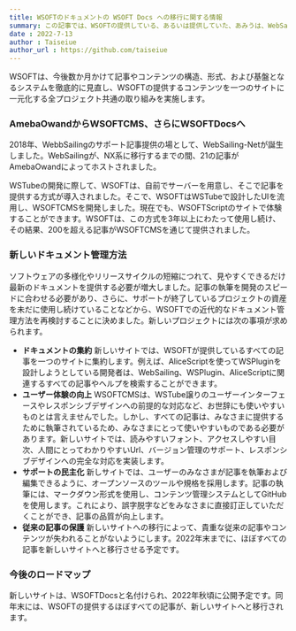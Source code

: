 ```yaml
---
title: WSOFTのドキュメントの WSOFT Docs への移行に関する情報
summary: この記事では、WSOFTの提供している、あるいは提供していた、あみうは、WebSailing-Net、AliceScriptWikiおよび、WSOFTがwsoft.ws上で公開していたすべての記事の、WSOFTDocsへの移行に関する情報をお知らせします。
date : 2022-7-13
author : Taiseiue
author_url : https://github.com/taiseiue
---
```

WSOFTは、今後数か月かけて記事やコンテンツの構造、形式、および基盤となるシステムを徹底的に見直し、WSOFTの提供するコンテンツを一つのサイトに一元化する全プロジェクト共通の取り組みを実施します。
### AmebaOwandからWSOFTCMS、さらにWSOFTDocsへ
2018年、WebbSailingのサポート記事提供の場として、WebSailing-Netが誕生しました。WebSailingが、NX系に移行するまでの間、21の記事がAmebaOwandによってホストされました。

WSTubeの開発に際して、WSOFTは、自前でサーバーを用意し、そこで記事を提供する方式が導入されました。そこで、WSOFTはWSTubeで設計したUIを流用し、WSOFTCMSを開発しました。現在でも、WSOFTScriptのサイトで体験することができます。WSOFTは、この方式を3年以上にわたって使用し続け、その結果、200を超える記事がWSOFTCMSを通じて提供されました。
### 新しいドキュメント管理方法
ソフトウェアの多様化やリリースサイクルの短縮につれて、見やすくできるだけ最新のドキュメントを提供する必要が増大しました。記事の執筆を開発のスピードに合わせる必要があり、さらに、サポートが終了しているプロジェクトの資産を未だに使用し続けていることなどから、WSOFTでの近代的なドキュメント管理方法を再検討することに決めました。新しいプロジェクトには次の事項が求められます。

- **ドキュメントの集約** 新しいサイトでは、WSOFTが提供しているすべての記事を一つのサイトに集約します。例えば、AliceScriptを使ってWSPluginを設計しようとしている開発者は、WebSailing、WSPlugin、AliceScriptに関連するすべての記事やヘルプを検索することができます。
- **ユーザー体験の向上** WSOFTCMSは、WSTube譲りのユーザーインターフェースやレスポンシブデザインへの前提的な対応など、お世辞にも使いやすいものとは言えませんでした。しかし、すべての記事は、みなさまに提供するために執筆されているため、みなさまにとって使いやすいものである必要があります。新しいサイトでは、読みやすいフォント、アクセスしやすい目次、人間にとってわかりやすいUrl、バージョン管理のサポート、レスポンシブデザインへの完全な対応を実装します。
- **サポートの民主化** 新しサイトでは、ユーザーのみなさまが記事を執筆および編集できるように、オープンソースのツールや規格を採用します。記事の執筆には、マークダウン形式を使用し、コンテンツ管理システムとしてGitHubを使用します。これにより、誤字脱字などをみなさまに直接訂正していただくことができ、記事の品質が向上します。
- **従来の記事の保護** 新しいサイトへの移行によって、貴重な従来の記事やコンテンツが失われることがないようにします。2022年末までに、ほぼすべての記事を新しいサイトへと移行させる予定です。
### 今後のロードマップ
新しいサイトは、WSOFTDocsと名付けられ、2022年秋頃に公開予定です。同年末には、WSOFTの提供するほぼすべての記事が、新しいサイトへと移行されます。